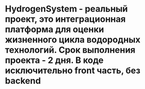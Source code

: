 # HydrogenSystem - реальный проект, это интеграционная платформа для оценки жизненного цикла водородных технологий. Срок выполнения проекта - 2 дня. В коде исключительно front часть, без backend
